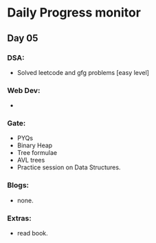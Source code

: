 # Daily Progress monitor

## Day 05


### DSA:
- Solved leetcode and gfg problems [easy level]


### Web Dev:
- 	

### Gate:
- PYQs
- Binary Heap
- Tree formulae
- AVL trees
- Practice session on Data Structures.


### Blogs:
- none. 

### Extras:
- read book. 